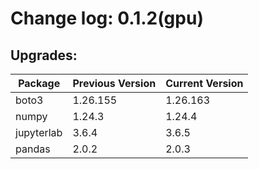 # Change log: 0.1.2(gpu)

## Upgrades: 

Package | Previous Version | Current Version
---|---|---
boto3|1.26.155|1.26.163
numpy|1.24.3|1.24.4
jupyterlab|3.6.4|3.6.5
pandas|2.0.2|2.0.3
